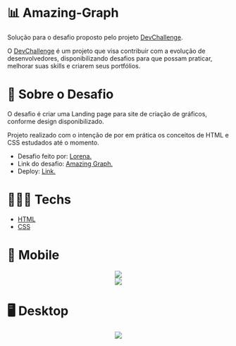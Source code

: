 # 📊 Amazing-Graph

Solução para o desafio proposto pelo projeto [DevChallenge](https://devchallenge.vercel.app/).

O [DevChallenge](https://devchallenge.vercel.app/) é um projeto que visa contribuir com a evolução de desenvolvedores, disponibilizando desafios para que possam praticar, 
melhorar suas skills e criarem seus portfólios.

# 📃 Sobre o Desafio

O desafio é criar uma Landing page para site de criação de gráficos, conforme design disponibilizado.

Projeto realizado com o intenção de por em prática os conceitos de HTML e CSS estudados até o momento. 

- Desafio feito por: [Lorena.](https://github.com/Lorenalgm)
- Link do desafio: [Amazing Graph.](https://devchallenge.vercel.app/challenges/5ec9a7fc10e94a38493d3910/details)
- Deploy: [Link.](https://elaborate-youtiao-b0fd5e.netlify.app)

# 👨🏻‍💻 Techs

- [HTML](https://developer.mozilla.org/pt-BR/docs/Web/HTML)
- [CSS](https://developer.mozilla.org/pt-BR/docs/Web/CSS)

# 📲 Mobile 

<div align="center">
<img src="https://user-images.githubusercontent.com/102267509/176065764-05ddec9a-e279-4886-8c9f-ba591c3fd993.png"/>
</div>

<div align="center">
<img src="https://user-images.githubusercontent.com/102267509/176065787-14568ce8-de3b-40c1-bcf4-f388cf9dcff4.png"/>
</div>

# 🖥️ Desktop 

<div align="center">
<img src="https://user-images.githubusercontent.com/102267509/176065809-b38b6dc4-51aa-4f8a-974a-454fa119978e.png"/>
</div>
